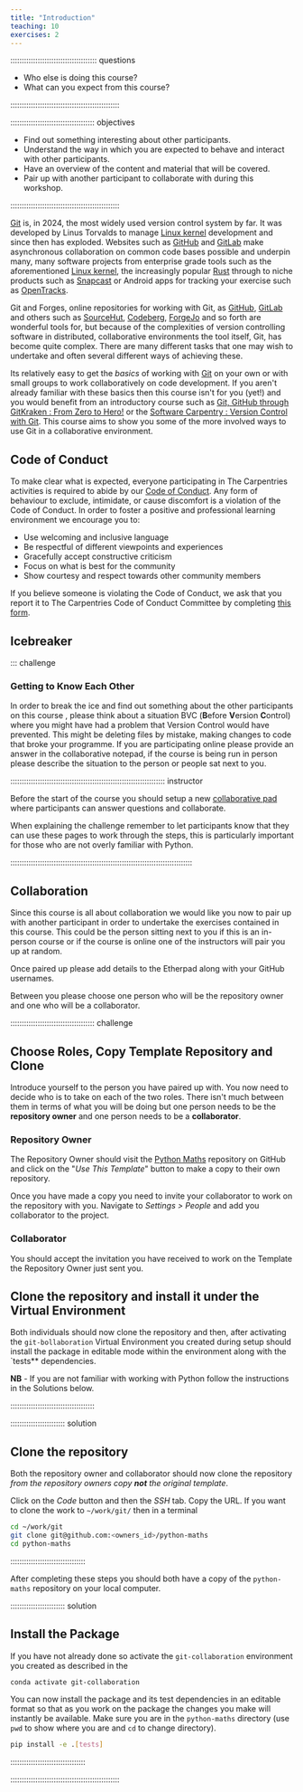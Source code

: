 ```yaml
---
title: "Introduction"
teaching: 10
exercises: 2
---
```


:::::::::::::::::::::::::::::::::::::: questions

- Who else is doing this course?
- What can you expect from this course?

::::::::::::::::::::::::::::::::::::::::::::::::

::::::::::::::::::::::::::::::::::::: objectives

- Find out something interesting about other participants.
- Understand the way in which you are expected to behave and interact with other participants.
- Have an overview of the content and material that will be covered.
- Pair up with another participant to collaborate with during this workshop.

::::::::::::::::::::::::::::::::::::::::::::::::

[Git][git] is, in 2024, the most widely used version control system by far. It was developed by Linus Torvalds to manage
[Linux kernel][linux] development and since then has exploded. Websites such as [GitHub][gh] and [GitLab][gl]
make asynchronous collaboration on common code bases possible and underpin many, many software projects from enterprise
grade tools such as the aforementioned [Linux kernel][linuxGithub], the increasingly popular [Rust][rustGitHub] through
to niche products such as [Snapcast][snapcast] or Android apps for tracking your exercise such as
[OpenTracks][openTracks].

Git and Forges, online repositories for working with Git, as [GitHub][gh], [GitLab][gl] and others such as
[SourceHut][sourcehut], [Codeberg][codeberg], [ForgeJo][forgejo] and so forth are wonderful tools for, but because of
the complexities of version controlling software in distributed, collaborative environments the tool itself, Git, has
become quite complex. There are many different tasks that one may wish to undertake and often several different ways of
achieving these.

Its relatively easy to get the _basics_ of working with [Git][git] on your own or with small groups to work
collaboratively on code development. If you aren't already familiar with these basics then this course isn't for you
(yet!) and you would benefit from an introductory course such as [Git, GitHub through GitKraken : From Zero to
Hero!][zeroHero] or the [Software Carpentry : Version Control with Git][swCarpentryGit]. This course aims to show you
some of the more involved ways to use Git in a collaborative environment.

## Code of Conduct

To make clear what is expected, everyone participating in The Carpentries activities is required to abide by our
[Code of Conduct][coc]. Any form of behaviour to exclude, intimidate, or cause discomfort is a violation of the Code of
Conduct. In order to foster a positive and professional learning environment we encourage you to:

- Use welcoming and inclusive language
- Be respectful of different viewpoints and experiences
- Gracefully accept constructive criticism
- Focus on what is best for the community
- Show courtesy and respect towards other community members

If you believe someone is violating the Code of Conduct, we ask that you report it to The Carpentries Code of Conduct
Committee by completing [this form](https://goo.gl/forms/KoUfO53Za3apOuOK2).

## Icebreaker

::: challenge

### Getting to Know Each Other

In order to break the ice and find out something about the other participants on this course , please think about a
situation BVC (**B**efore **V**ersion **C**ontrol) where you might have had a problem that Version Control would have
prevented. This might be deleting files by mistake, making changes to code that broke your programme. If you are
participating online please provide an answer in the collaborative notepad, if the course is being run in person please
describe the situation to the person or people sat next to you.

:::::::::::::::::::::::::::::::::::::::::::::::::::::::::::::::::::: instructor

Before the start of the course you should setup a new [collaborative pad][carpentryPad] where participants can answer
questions and collaborate.

When explaining the challenge remember to let participants know that they can use these pages to work through the steps,
this is particularly important for those who are not overly familiar with Python.

::::::::::::::::::::::::::::::::::::::::::::::::::::::::::::::::::::::::::::::::

## Collaboration

Since this course is all about collaboration we would like you now to pair up with another participant in order to
undertake the exercises contained in this course. This could be the person sitting next to you if this is an in-person
course or if the course is online one of the instructors will pair you up at random.

Once paired up please add details to the Etherpad along with your GitHub usernames.

Between you please choose one person who will be the repository owner and one who will be a collaborator.

::::::::::::::::::::::::::::::::::::: challenge

## Choose Roles, Copy Template Repository and Clone

Introduce yourself to the person you have paired up with. You now need to decide who is to take on each of the two
roles. There isn't much between them in terms of what you will be doing but one person needs to be the **repository
owner** and one person needs to be a **collaborator**.

### Repository Owner

The Repository Owner should visit the [Python Maths][pythonMaths] repository on GitHub and click on the "_Use This
Template_" button to make a copy to their own repository.

Once you have made a copy you need to invite your collaborator to work on the repository with you. Navigate to
_Settings > People_ and add you collaborator to the project.

### Collaborator

You should accept the invitation you have received to work on the Template the Repository Owner just sent you.

## Clone the repository and install it under the Virtual Environment

Both individuals should now clone the repository and then, after activating the `git-bollaboration` Virtual Environment
you created during setup should install the package in editable mode within the environment along with the `tests**
dependencies.

**NB** - If you are not familiar with working with Python follow the instructions in the Solutions below.

:::::::::::::::::::::::::::::::::::::

:::::::::::::::::::::::: solution

## Clone the repository

Both the repository owner and collaborator should now clone the repository _from the repository owners copy **not** the
original template_.

Click on the _Code_ button and then the _SSH_ tab. Copy the URL. If you want to clone the work to `~/work/git/` then in
a terminal

``` bash
cd ~/work/git
git clone git@github.com:<owners_id>/python-maths
cd python-maths
```

:::::::::::::::::::::::::::::::::

After completing these steps you should both have a copy of the `python-maths` repository on your local computer.

:::::::::::::::::::::::: solution

## Install the Package

If you have not already done so activate the `git-collaboration` environment you created as described in the

``` bash
conda activate git-collaboration
```

You can now install the package and its test dependencies in an editable format so that as you work on the package the
changes you make will instantly be available. Make sure you are in the `python-maths` directory (use `pwd` to show where
you are and `cd` to change directory).

``` bash
pip install -e .[tests]
```

:::::::::::::::::::::::::::::::::

::::::::::::::::::::::::::::::::::::::::::::::::

[carpentryPad]: https://pad.carpentries.org/
[coc]: https://docs.carpentries.org/topic_folders/policies/code-of-conduct.html
[codeberg]: https://codeberg.org/
[forgejo]: https://forgejo.org/
[git]: https://git-scm.com
[gh]: https://github.com
[gl]: https://gitlab.com
[linux]: https://www.kernel.org
[linuxGithub]: https://github.com/torvalds/linux
[openTracks]: https://github.com/OpenTracksApp/OpenTracks
[pythonMaths]: https://github.com/ns-rse/python-maths
[rustGithub]: https://github.com/rust-lang/rust
[snapcast]: https://mjaggard.github.io/snapcast/
[sourcehut]: https://sourcehut.org/
[swCarpentryGit]: https://swcarpentry.github.io/git-novice/
[zeroHero]: https://srse-git-github-zero2hero.netlify.app
